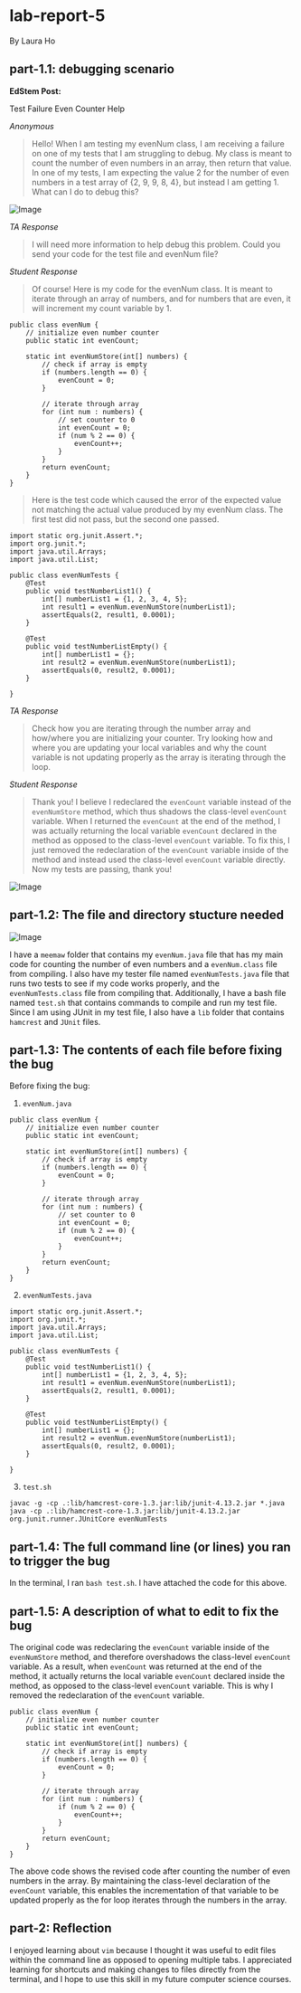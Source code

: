 # lab-report-5
By Laura Ho

## part-1.1: debugging scenario 
**EdStem Post:**

Test Failure Even Counter Help 

*Anonymous* 

> Hello!
> When I am testing my evenNum class, I am receiving a failure on one of my tests that I am
> struggling to debug. My class is meant to count the number of even numbers in an array, then
> return that value. In one of my tests, I am expecting the value 2 for the number of even numbers
> in a test array of {2, 9, 9, 8, 4}, but instead I am getting 1. What can I do to debug this?

![Image](lab5ss1.1.png)

*TA Response*

> I will need more information to help debug this problem. Could you send your code for the test
> file and evenNum file?

*Student Response* 
> Of course! Here is my code for the evenNum class. It is meant to iterate through an array of
> numbers, and for numbers that are even, it will increment my count variable by 1.

```
public class evenNum {
    // initialize even number counter
    public static int evenCount; 

    static int evenNumStore(int[] numbers) {
        // check if array is empty 
        if (numbers.length == 0) {
            evenCount = 0;
        }

        // iterate through array
        for (int num : numbers) {
            // set counter to 0 
            int evenCount = 0;
            if (num % 2 == 0) {
                evenCount++;
            }
        }
        return evenCount;
    }
}
```

> Here is the test code which caused the error of the expected value not matching the actual
> value produced by my evenNum class. The first test did not pass, but the second one passed. 

```
import static org.junit.Assert.*;
import org.junit.*;
import java.util.Arrays;
import java.util.List;

public class evenNumTests {
    @Test 
    public void testNumberList1() {
        int[] numberList1 = {1, 2, 3, 4, 5};
        int result1 = evenNum.evenNumStore(numberList1);
        assertEquals(2, result1, 0.0001);
    }

    @Test 
    public void testNumberListEmpty() {
        int[] numberList1 = {};
        int result2 = evenNum.evenNumStore(numberList1);
        assertEquals(0, result2, 0.0001);
    }

}
```

*TA Response*

> Check how you are iterating through the number array and how/where you are initializing your
> counter. Try looking how and where you are updating your local variables and why the count
> variable is not updating properly as the array is iterating through the loop.

*Student Response*
> Thank you! I believe I redeclared the `evenCount` variable instead of the `evenNumStore`
> method, which thus shadows the class-level `evenCount` variable. When I returned the
> `evenCount` at the end of the method, I was actually returning the local variable `evenCount`
> declared in the method as opposed to the class-level `evenCount` variable. To fix this, I
> just removed the redeclaration of the `evenCount` variable inside of the method and instead
> used the class-level `evenCount` variable directly. Now my tests are passing, thank you! 

![Image](lab5ss2.png)

## part-1.2: The file and directory stucture needed

![Image](lab5ss3.png)

I have a `meemaw` folder that contains my `evenNum.java` file that has my main code for counting the number of even numbers and a `evenNum.class` file from compiling. I also have my tester file named `evenNumTests.java` file that runs two tests to see if my code works properly, and the `evenNumTests.class` file from compiling that. Additionally, I have a bash file named `test.sh` that contains commands to compile and run my test file. Since I am using JUnit in my test file, I also have a `lib` folder that contains `hamcrest` and `JUnit` files. 


## part-1.3: The contents of each file before fixing the bug
Before fixing the bug: 
1. `evenNum.java`
```
public class evenNum {
    // initialize even number counter
    public static int evenCount; 

    static int evenNumStore(int[] numbers) {
        // check if array is empty 
        if (numbers.length == 0) {
            evenCount = 0;
        }

        // iterate through array
        for (int num : numbers) {
            // set counter to 0 
            int evenCount = 0;
            if (num % 2 == 0) {
                evenCount++;
            }
        }
        return evenCount;
    }
}
```

2. `evenNumTests.java`
```
import static org.junit.Assert.*;
import org.junit.*;
import java.util.Arrays;
import java.util.List;

public class evenNumTests {
    @Test 
    public void testNumberList1() {
        int[] numberList1 = {1, 2, 3, 4, 5};
        int result1 = evenNum.evenNumStore(numberList1);
        assertEquals(2, result1, 0.0001);
    }

    @Test 
    public void testNumberListEmpty() {
        int[] numberList1 = {};
        int result2 = evenNum.evenNumStore(numberList1);
        assertEquals(0, result2, 0.0001);
    }

}
```

3. `test.sh`
```
javac -g -cp .:lib/hamcrest-core-1.3.jar:lib/junit-4.13.2.jar *.java
java -cp .:lib/hamcrest-core-1.3.jar:lib/junit-4.13.2.jar org.junit.runner.JUnitCore evenNumTests
```

## part-1.4: The full command line (or lines) you ran to trigger the bug
In the terminal, I ran `bash test.sh`. I have attached the code for this above. 

## part-1.5: A description of what to edit to fix the bug
The original code was redeclaring the `evenCount` variable inside of the `evenNumStore` method, and therefore overshadows the class-level `evenCount` variable. As a result, when `evenCount` was returned at the end of the method, it actually returns the local variable `evenCount` declared inside the method, as opposed to the class-level `evenCount` variable. This is why I removed the redeclaration of the `evenCount` variable.

```
public class evenNum {
    // initialize even number counter
    public static int evenCount; 

    static int evenNumStore(int[] numbers) {
        // check if array is empty 
        if (numbers.length == 0) {
            evenCount = 0;
        }

        // iterate through array
        for (int num : numbers) {
            if (num % 2 == 0) {
                evenCount++;
            }
        }
        return evenCount;
    }
}
```

The above code shows the revised code after counting the number of even numbers in the array. By maintaining the class-level declaration of the `evenCount` variable, this enables the incrementation of that variable to be updated properly as the for loop iterates through the numbers in the array. 

## part-2: Reflection
I enjoyed learning about `vim` because I thought it was useful to edit files within the command line as opposed to opening multiple tabs. I appreciated learning for shortcuts and making changes to files directly from the terminal, and I hope to use this skill in my future computer science courses. 



